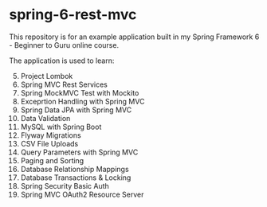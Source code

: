 # spring-6-rest-mvc
This repository is for an example application built in my Spring Framework 6 - Beginner to Guru online course.

The application is used to learn:

5. Project Lombok
6. Spring MVC Rest Services
7. Spring MockMVC Test with Mockito
8. Exceprtion Handling with Spring MVC
9. Spring Data JPA with Spring MVC
10. Data Validation
11. MySQL with Spring Boot
12. Flyway Migrations
13. CSV File Uploads
14. Query Parameters with Spring MVC
15. Paging and Sorting
16. Database Relationship Mappings
17. Database Transactions & Locking
21. Spring Security Basic Auth
23. Spring MVC OAuth2 Resource Server

